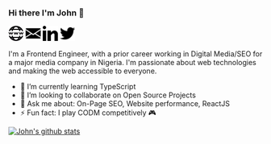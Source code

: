 <p style="text-align: center;">

### Hi there I'm John 👋

[<img width="30" height="30" src="https://raw.githubusercontent.com/john-afolabi/john-afolabi/master/assets/internet.svg">](https://johnafolabi.com)
[<img width="30" height="30" src="https://raw.githubusercontent.com/john-afolabi/john-afolabi/master/assets/mail.svg">](mailto:johnafolabi.da@gmail.com)
[<img width="30" height="30" src="https://raw.githubusercontent.com/john-afolabi/john-afolabi/master/assets/linkedin.svg">](https://www.linkedin.com/in/john-afolabi/)
[<img width="30" height="30" src="https://raw.githubusercontent.com/john-afolabi/john-afolabi/master/assets/twitter.svg">](https://twitter.com/_john_afolabi)

</p>

I'm a Frontend Engineer, with a prior career working in Digital Media/SEO for a major media company in Nigeria. I'm passionate about web technologies and making the web accessible to everyone.

-   🌱 I’m currently learning TypeScript
-   👯 I’m looking to collaborate on Open Source Projects
-   💬 Ask me about: On-Page SEO, Website performance, ReactJS
-   ⚡ Fun fact: I play CODM competitively 🎮

<p style="text-align: center;">

[![John's github stats](https://github-readme-stats.vercel.app/api?username=john-afolabi&theme=dark&show_icons=true)](https://github.com/anuraghazra/github-readme-stats)

</p>
